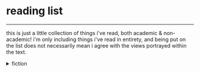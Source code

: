 # reading list

* * * 

this is just a little collection of things i've read, both academic & non-academic! i'm only including things i've read in entirety, and being put on the list does not necessarily mean i agree with the views portrayed within the text.

<details>
<summary> fiction </summary>
<br>
<ul>
<li> </li>
</ul>
</details>